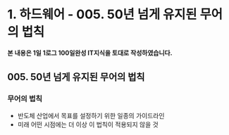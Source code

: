 # 1. 하드웨어 - 005. 50년 넘게 유지된 무어의 법칙

**본 내용은 1일 1로그 100일완성 IT지식을 토대로 작성하였습니다.**


## 005. 50년 넘게 유지된 무어의 법칙

### 무어의 법칙
* 반도체 산업에서 목표를 설정하기 위한 일종의 가이드라인
* 미래 어떤 시점에는 더 이상 이 법칙이 적용되지 않을 것
